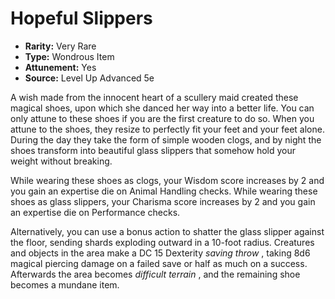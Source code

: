 # Hopeful Slippers

- **Rarity:** Very Rare
- **Type:** Wondrous Item
- **Attunement:** Yes
- **Source:** Level Up Advanced 5e

A wish made from the innocent heart of a scullery maid created these magical shoes, upon which she danced her way into a better life. You can only attune to these shoes if you are the first creature to do so. When you attune to the shoes, they resize to perfectly fit your feet and your feet alone. During the day they take the form of simple wooden clogs, and by night the shoes transform into beautiful glass slippers that somehow hold your weight without breaking. 

While wearing these shoes as clogs, your Wisdom score increases by 2 and you gain an expertise die on Animal Handling checks. While wearing these shoes as glass slippers, your Charisma score increases by 2 and you gain an expertise die on Performance checks. 

Alternatively, you can use a bonus action to shatter the glass slipper against the floor, sending shards exploding outward in a 10-foot radius. Creatures and objects in the area make a DC 15 Dexterity _saving throw_ , taking 8d6 magical piercing damage on a failed save or half as much on a success. Afterwards the area becomes _difficult terrain_ , and the remaining shoe becomes a mundane item.
